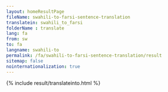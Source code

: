 ```yaml
---
layout: homeResultPage
fileName: swahili-to-farsi-sentence-translation
translatein: swahili_to_farsi
folderName : translate
lang: fa
from: sw
to: fa
langname: swahili-to
permalink: /fa/swahili-to-farsi-sentence-translation/result
sitemap: false
nointernationalization: true
---
```

{% include result/translateinto.html %}

<script src="/js/result/translation.js" data-foldername="{{page.folderName}}" data-lang="{{page.lang}}"></script>

